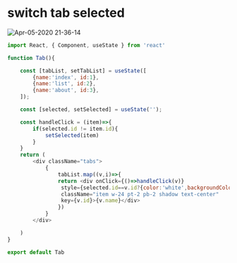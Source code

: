 
# switch tab selected

![Apr-05-2020 21-36-14](https://user-images.githubusercontent.com/26485327/78499823-82616c80-7785-11ea-9ab7-043740d519ca.gif)



```javascript
import React, { Component, useState } from 'react'

function Tab(){

    const [tabList, setTabList] = useState([
        {name:'index', id:1},
        {name:'list', id:2},
        {name:'about', id:3},
    ]);

    const [selected, setSelected] = useState('');

    const handleClick = (item)=>{
        if(selected.id != item.id){
            setSelected(item)
        }
    }
    return (
        <div className="tabs">
            {
                tabList.map((v,i)=>{
                return <div onClick={()=>handleClick(v)}
                 style={selected.id==v.id?{color:'white',backgroundColor:'lightgray'}:{}}
                 className="item w-24 pt-2 pb-2 shadow text-center" 
                 key={v.id}>{v.name}</div>
                })
            }
        </div>

    )
}

export default Tab
```




